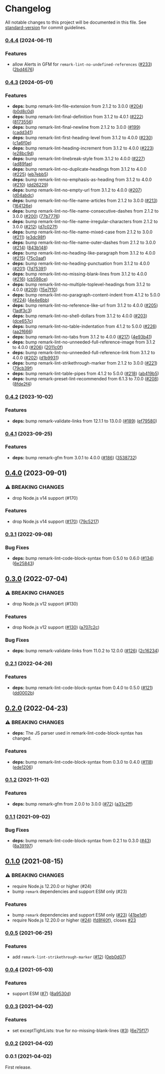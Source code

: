 # Changelog

All notable changes to this project will be documented in this file. See [standard-version](https://github.com/conventional-changelog/standard-version) for commit guidelines.

### [0.4.4](https://github.com/ybiquitous/remark-preset-ybiquitous/compare/v0.4.3...v0.4.4) (2024-06-11)

### Features

- allow Alerts in GFM for `remark-lint-no-undefined-references` ([#233](https://github.com/ybiquitous/remark-preset-ybiquitous/issues/233)) ([2bd4676](https://github.com/ybiquitous/remark-preset-ybiquitous/commit/2bd4676d11c9b6d17690735be44db11921fc7ee6))

### [0.4.3](https://github.com/ybiquitous/remark-preset-ybiquitous/compare/v0.4.2...v0.4.3) (2024-05-01)

### Features

- **deps:** bump remark-lint-file-extension from 2.1.2 to 3.0.0 ([#204](https://github.com/ybiquitous/remark-preset-ybiquitous/issues/204)) ([b0d8c0d](https://github.com/ybiquitous/remark-preset-ybiquitous/commit/b0d8c0d6e3ec3d5a7a9be7c959bfd332fd7f5261))
- **deps:** bump remark-lint-final-definition from 3.1.2 to 4.0.1 ([#222](https://github.com/ybiquitous/remark-preset-ybiquitous/issues/222)) ([8173556](https://github.com/ybiquitous/remark-preset-ybiquitous/commit/81735563e0f3234ca09aa02fd88b528ad31a3efe))
- **deps:** bump remark-lint-final-newline from 2.1.2 to 3.0.0 ([#199](https://github.com/ybiquitous/remark-preset-ybiquitous/issues/199)) ([cadd341](https://github.com/ybiquitous/remark-preset-ybiquitous/commit/cadd34182b25e8a526d3cab62a1bc67f4e7af190))
- **deps:** bump remark-lint-first-heading-level from 3.1.2 to 4.0.0 ([#230](https://github.com/ybiquitous/remark-preset-ybiquitous/issues/230)) ([c1a6f0e](https://github.com/ybiquitous/remark-preset-ybiquitous/commit/c1a6f0ec13adab36fd315cc3ed72dc30e86a97a8))
- **deps:** bump remark-lint-heading-increment from 3.1.2 to 4.0.0 ([#223](https://github.com/ybiquitous/remark-preset-ybiquitous/issues/223)) ([e28bc9d](https://github.com/ybiquitous/remark-preset-ybiquitous/commit/e28bc9dab9da74140d9fbee2fdb678e05c69dbf8))
- **deps:** bump remark-lint-linebreak-style from 3.1.2 to 4.0.0 ([#227](https://github.com/ybiquitous/remark-preset-ybiquitous/issues/227)) ([ad89fae](https://github.com/ybiquitous/remark-preset-ybiquitous/commit/ad89fae1885d274933c2522696592a50d627701d))
- **deps:** bump remark-lint-no-duplicate-headings from 3.1.2 to 4.0.0 ([#225](https://github.com/ybiquitous/remark-preset-ybiquitous/issues/225)) ([eb7ebb5](https://github.com/ybiquitous/remark-preset-ybiquitous/commit/eb7ebb540a639734fa33b3cf2d6f7abd2ec1665a))
- **deps:** bump remark-lint-no-emphasis-as-heading from 3.1.2 to 4.0.0 ([#210](https://github.com/ybiquitous/remark-preset-ybiquitous/issues/210)) ([dd26229](https://github.com/ybiquitous/remark-preset-ybiquitous/commit/dd26229c118987e99d244183958334e228e306f9))
- **deps:** bump remark-lint-no-empty-url from 3.1.2 to 4.0.0 ([#207](https://github.com/ybiquitous/remark-preset-ybiquitous/issues/207)) ([d04abdc](https://github.com/ybiquitous/remark-preset-ybiquitous/commit/d04abdccead14dc01c7ab54bd3a6b726e161be81))
- **deps:** bump remark-lint-no-file-name-articles from 2.1.2 to 3.0.0 ([#213](https://github.com/ybiquitous/remark-preset-ybiquitous/issues/213)) ([164126e](https://github.com/ybiquitous/remark-preset-ybiquitous/commit/164126e9d5a028a0beb6d7159dc84875c3a4154f))
- **deps:** bump remark-lint-no-file-name-consecutive-dashes from 2.1.2 to 3.0.0 ([#200](https://github.com/ybiquitous/remark-preset-ybiquitous/issues/200)) ([77b7776](https://github.com/ybiquitous/remark-preset-ybiquitous/commit/77b7776645eff44f8d43ad8400640daa3d0f8461))
- **deps:** bump remark-lint-no-file-name-irregular-characters from 2.1.2 to 3.0.0 ([#212](https://github.com/ybiquitous/remark-preset-ybiquitous/issues/212)) ([d7c027f](https://github.com/ybiquitous/remark-preset-ybiquitous/commit/d7c027f00c899c92de0771c9768e7530bb075477))
- **deps:** bump remark-lint-no-file-name-mixed-case from 2.1.2 to 3.0.0 ([#211](https://github.com/ybiquitous/remark-preset-ybiquitous/issues/211)) ([e3dc98f](https://github.com/ybiquitous/remark-preset-ybiquitous/commit/e3dc98fcc78b0e040103c81bf9a52ef6f3fb2047))
- **deps:** bump remark-lint-no-file-name-outer-dashes from 2.1.2 to 3.0.0 ([#214](https://github.com/ybiquitous/remark-preset-ybiquitous/issues/214)) ([843b148](https://github.com/ybiquitous/remark-preset-ybiquitous/commit/843b148f7cce2b99797c0889f3398ab907a5f212))
- **deps:** bump remark-lint-no-heading-like-paragraph from 3.1.2 to 4.0.0 ([#215](https://github.com/ybiquitous/remark-preset-ybiquitous/issues/215)) ([75c0aaf](https://github.com/ybiquitous/remark-preset-ybiquitous/commit/75c0aaf00f1f1c8a0e6ab19674db71ebbe81cbe8))
- **deps:** bump remark-lint-no-heading-punctuation from 3.1.2 to 4.0.0 ([#201](https://github.com/ybiquitous/remark-preset-ybiquitous/issues/201)) ([7d75391](https://github.com/ybiquitous/remark-preset-ybiquitous/commit/7d75391c14c9d76c8f55e426199daac77692c64b))
- **deps:** bump remark-lint-no-missing-blank-lines from 3.1.2 to 4.0.0 ([#216](https://github.com/ybiquitous/remark-preset-ybiquitous/issues/216)) ([cb598ce](https://github.com/ybiquitous/remark-preset-ybiquitous/commit/cb598ce018629242bcf902151a0881a268c8d5e6))
- **deps:** bump remark-lint-no-multiple-toplevel-headings from 3.1.2 to 4.0.0 ([#209](https://github.com/ybiquitous/remark-preset-ybiquitous/issues/209)) ([15e7f10](https://github.com/ybiquitous/remark-preset-ybiquitous/commit/15e7f10edc9bb17eb2495e0f32d4db2f33e1d289))
- **deps:** bump remark-lint-no-paragraph-content-indent from 4.1.2 to 5.0.0 ([#224](https://github.com/ybiquitous/remark-preset-ybiquitous/issues/224)) ([4e4e6bb](https://github.com/ybiquitous/remark-preset-ybiquitous/commit/4e4e6bbe1d6e28585bccc1c8f16d28efbe1fa4de))
- **deps:** bump remark-lint-no-reference-like-url from 3.1.2 to 4.0.0 ([#205](https://github.com/ybiquitous/remark-preset-ybiquitous/issues/205)) ([1adf3c3](https://github.com/ybiquitous/remark-preset-ybiquitous/commit/1adf3c321359f6b27c5dd7274fbcde92225b6b64))
- **deps:** bump remark-lint-no-shell-dollars from 3.1.2 to 4.0.0 ([#203](https://github.com/ybiquitous/remark-preset-ybiquitous/issues/203)) ([dce657c](https://github.com/ybiquitous/remark-preset-ybiquitous/commit/dce657cba80ff39bf38832842820163cb3c9a5fa))
- **deps:** bump remark-lint-no-table-indentation from 4.1.2 to 5.0.0 ([#226](https://github.com/ybiquitous/remark-preset-ybiquitous/issues/226)) ([aa2f666](https://github.com/ybiquitous/remark-preset-ybiquitous/commit/aa2f6664baf999de9cb8e2f98e0158c0d90d3470))
- **deps:** bump remark-lint-no-tabs from 3.1.2 to 4.0.0 ([#217](https://github.com/ybiquitous/remark-preset-ybiquitous/issues/217)) ([4e93b41](https://github.com/ybiquitous/remark-preset-ybiquitous/commit/4e93b41551f2a8caed89520181a18858457ab9e4))
- **deps:** bump remark-lint-no-unneeded-full-reference-image from 3.1.2 to 4.0.0 ([#206](https://github.com/ybiquitous/remark-preset-ybiquitous/issues/206)) ([2011c0f](https://github.com/ybiquitous/remark-preset-ybiquitous/commit/2011c0f27901b89ba54fc9a2705f580ded1c81e8))
- **deps:** bump remark-lint-no-unneeded-full-reference-link from 3.1.2 to 4.0.0 ([#202](https://github.com/ybiquitous/remark-preset-ybiquitous/issues/202)) ([d1b9931](https://github.com/ybiquitous/remark-preset-ybiquitous/commit/d1b99318ce1300dce4175b9c849481c84d41649c))
- **deps:** bump remark-lint-strikethrough-marker from 2.1.2 to 3.0.0 ([#221](https://github.com/ybiquitous/remark-preset-ybiquitous/issues/221)) ([79cb39f](https://github.com/ybiquitous/remark-preset-ybiquitous/commit/79cb39ffa80aa7b698a40e18f2253ead56d4aaaf))
- **deps:** bump remark-lint-table-pipes from 4.1.2 to 5.0.0 ([#218](https://github.com/ybiquitous/remark-preset-ybiquitous/issues/218)) ([ab419b5](https://github.com/ybiquitous/remark-preset-ybiquitous/commit/ab419b55e910b32a7738656a2cce5fc88ffdb319))
- **deps:** bump remark-preset-lint-recommended from 6.1.3 to 7.0.0 ([#208](https://github.com/ybiquitous/remark-preset-ybiquitous/issues/208)) ([8fde2f4](https://github.com/ybiquitous/remark-preset-ybiquitous/commit/8fde2f4f7283a07e710110f90958a69fd7429029))

### [0.4.2](https://github.com/ybiquitous/remark-preset-ybiquitous/compare/v0.4.1...v0.4.2) (2023-10-02)

### Features

- **deps:** bump remark-validate-links from 12.1.1 to 13.0.0 ([#189](https://github.com/ybiquitous/remark-preset-ybiquitous/issues/189)) ([ef79580](https://github.com/ybiquitous/remark-preset-ybiquitous/commit/ef79580888d872903634be3b9c0100e293ae3601))

### [0.4.1](https://github.com/ybiquitous/remark-preset-ybiquitous/compare/v0.4.0...v0.4.1) (2023-09-25)

### Features

- **deps:** bump remark-gfm from 3.0.1 to 4.0.0 ([#186](https://github.com/ybiquitous/remark-preset-ybiquitous/issues/186)) ([3538732](https://github.com/ybiquitous/remark-preset-ybiquitous/commit/3538732652fc42c587689e6b39ed5de22a892ede))

## [0.4.0](https://github.com/ybiquitous/remark-preset-ybiquitous/compare/v0.3.1...v0.4.0) (2023-09-01)

### ⚠ BREAKING CHANGES

- drop Node.js v14 support (#170)

### Features

- drop Node.js v14 support ([#170](https://github.com/ybiquitous/remark-preset-ybiquitous/issues/170)) ([79c5217](https://github.com/ybiquitous/remark-preset-ybiquitous/commit/79c5217af3208faee30567fccee2ab6fd9c22a56))

### [0.3.1](https://github.com/ybiquitous/remark-preset-ybiquitous/compare/v0.3.0...v0.3.1) (2022-09-08)

### Bug Fixes

- **deps:** bump remark-lint-code-block-syntax from 0.5.0 to 0.6.0 ([#134](https://github.com/ybiquitous/remark-preset-ybiquitous/issues/134)) ([6e25843](https://github.com/ybiquitous/remark-preset-ybiquitous/commit/6e25843f7f89cc0d2d34201a21971c56b69b9939))

## [0.3.0](https://github.com/ybiquitous/remark-preset-ybiquitous/compare/v0.2.1...v0.3.0) (2022-07-04)

### ⚠ BREAKING CHANGES

- drop Node.js v12 support (#130)

### Features

- drop Node.js v12 support ([#130](https://github.com/ybiquitous/remark-preset-ybiquitous/issues/130)) ([a707c2c](https://github.com/ybiquitous/remark-preset-ybiquitous/commit/a707c2c0fbd38aedd42c98d0bb81f6f287abfa38))

### Bug Fixes

- **deps:** bump remark-validate-links from 11.0.2 to 12.0.0 ([#126](https://github.com/ybiquitous/remark-preset-ybiquitous/issues/126)) ([2c16234](https://github.com/ybiquitous/remark-preset-ybiquitous/commit/2c16234c2fc43513fb531d03bb3d330b8eaaba34))

### [0.2.1](https://github.com/ybiquitous/remark-preset-ybiquitous/compare/v0.2.0...v0.2.1) (2022-04-26)

### Features

- **deps:** bump remark-lint-code-block-syntax from 0.4.0 to 0.5.0 ([#121](https://github.com/ybiquitous/remark-preset-ybiquitous/issues/121)) ([dd0002b](https://github.com/ybiquitous/remark-preset-ybiquitous/commit/dd0002b864553caa59492fbd9ed77fe6ee229968))

## [0.2.0](https://github.com/ybiquitous/remark-preset-ybiquitous/compare/v0.1.2...v0.2.0) (2022-04-23)

### ⚠ BREAKING CHANGES

- **deps:** The JS parser used in remark-lint-code-block-syntax has changed.

### Features

- **deps:** bump remark-lint-code-block-syntax from 0.3.0 to 0.4.0 ([#118](https://github.com/ybiquitous/remark-preset-ybiquitous/issues/118)) ([ede1206](https://github.com/ybiquitous/remark-preset-ybiquitous/commit/ede120654b6153994b9fa7243f0da9f0fca529e4))

### [0.1.2](https://github.com/ybiquitous/remark-preset-ybiquitous/compare/v0.1.1...v0.1.2) (2021-11-02)

### Features

- **deps:** bump remark-gfm from 2.0.0 to 3.0.0 ([#72](https://github.com/ybiquitous/remark-preset-ybiquitous/issues/72)) ([a31c2ff](https://github.com/ybiquitous/remark-preset-ybiquitous/commit/a31c2ffcc7b7214e969f48093bef93700cf21947))

### [0.1.1](https://github.com/ybiquitous/remark-preset-ybiquitous/compare/v0.1.0...v0.1.1) (2021-09-02)

### Bug Fixes

- **deps:** bump remark-lint-code-block-syntax from 0.2.1 to 0.3.0 ([#43](https://github.com/ybiquitous/remark-preset-ybiquitous/issues/43)) ([8a39197](https://github.com/ybiquitous/remark-preset-ybiquitous/commit/8a391978433c0cfc6e4af2a77941e5c1c6f02cb8))

## [0.1.0](https://github.com/ybiquitous/remark-preset-ybiquitous/compare/v0.0.5...v0.1.0) (2021-08-15)

### ⚠ BREAKING CHANGES

- require Node.js 12.20.0 or higher (#24)
- bump `remark` dependencies and support ESM only (#23)

### Features

- bump `remark` dependencies and support ESM only ([#23](https://github.com/ybiquitous/remark-preset-ybiquitous/issues/23)) ([41be1df](https://github.com/ybiquitous/remark-preset-ybiquitous/commit/41be1df88f53b757164b9dcb3464036328ab9a01))
- require Node.js 12.20.0 or higher ([#24](https://github.com/ybiquitous/remark-preset-ybiquitous/issues/24)) ([fd8f40f](https://github.com/ybiquitous/remark-preset-ybiquitous/commit/fd8f40fc8af3519c6a9d3f21992184bb6814491d)), closes [#23](https://github.com/ybiquitous/remark-preset-ybiquitous/issues/23)

### [0.0.5](https://github.com/ybiquitous/remark-preset-ybiquitous/compare/v0.0.4...v0.0.5) (2021-06-25)

### Features

- add `remark-lint-strikethrough-marker` ([#12](https://github.com/ybiquitous/remark-preset-ybiquitous/issues/12)) ([0eb0d07](https://github.com/ybiquitous/remark-preset-ybiquitous/commit/0eb0d07e73d1eb36e6a91ad80d50722348ef4ef2))

### [0.0.4](https://github.com/ybiquitous/remark-preset-ybiquitous/compare/v0.0.3...v0.0.4) (2021-05-03)

### Features

- support ESM ([#7](https://github.com/ybiquitous/remark-preset-ybiquitous/issues/7)) ([8a9530d](https://github.com/ybiquitous/remark-preset-ybiquitous/commit/8a9530dfb8dc1dbf366c2e8aefd23324eb719358))

### [0.0.3](https://github.com/ybiquitous/remark-preset-ybiquitous/compare/v0.0.2...v0.0.3) (2021-04-02)

### Features

- set exceptTightLists: true for no-missing-blank-lines ([#3](https://github.com/ybiquitous/remark-preset-ybiquitous/issues/3)) ([6e75f17](https://github.com/ybiquitous/remark-preset-ybiquitous/commit/6e75f1722644600ff4e319cad97bf8c1d543027b))

### [0.0.2](https://github.com/ybiquitous/remark-preset-ybiquitous/compare/v0.0.1...v0.0.2) (2021-04-02)

### 0.0.1 (2021-04-02)

First release.
